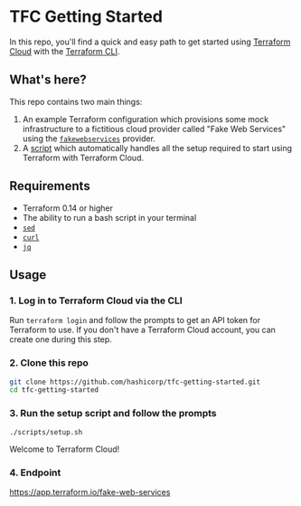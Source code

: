# TFC Getting Started

In this repo, you'll find a quick and easy path to get started using [Terraform Cloud](https://app.terraform.io/) with the [Terraform CLI](https://github.com/hashicorp/terraform).

## What's here?

This repo contains two main things:

1. An example Terraform configuration which provisions some mock infrastructure to a fictitious cloud provider called "Fake Web Services" using the [`fakewebservices`](https://registry.terraform.io/providers/hashicorp/fakewebservices/latest) provider.
1. A [script](./scripts/setup.sh) which automatically handles all the setup required to start using Terraform with Terraform Cloud.

## Requirements

- Terraform 0.14 or higher
- The ability to run a bash script in your terminal
- [`sed`](https://www.gnu.org/software/sed/)
- [`curl`](https://curl.se/)
- [`jq`](https://stedolan.github.io/jq/)

## Usage

### 1. Log in to Terraform Cloud via the CLI

Run `terraform login` and follow the prompts to get an API token for Terraform to use. If you don't have a Terraform Cloud account, you can create one during this step.

### 2. Clone this repo

```sh
git clone https://github.com/hashicorp/tfc-getting-started.git
cd tfc-getting-started
```

### 3. Run the setup script and follow the prompts

```
./scripts/setup.sh
```

Welcome to Terraform Cloud!

### 4. Endpoint
https://app.terraform.io/fake-web-services
